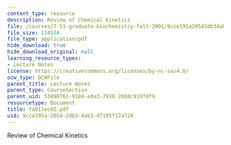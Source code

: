 ```yaml
---
content_type: resource
description: Review of Chemical Kinetics
file: /courses/7-51-graduate-biochemistry-fall-2001/9cce195a20542db34ab1d7195f12a724_fa01lec02.pdf
file_size: 114534
file_type: application/pdf
hide_download: true
hide_download_original: null
learning_resource_types:
- Lecture Notes
license: https://creativecommons.org/licenses/by-nc-sa/4.0/
ocw_type: OCWFile
parent_title: Lecture Notes
parent_type: CourseSection
parent_uid: 53498761-9184-eda3-7938-26b8c919f0f9
resourcetype: Document
title: fa01lec02.pdf
uid: 9cce195a-2054-2db3-4ab1-d7195f12a724
---
```

Review of Chemical Kinetics